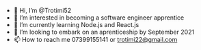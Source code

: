 - 👋 Hi, I’m @Trotimi52
- 👀 I’m interested in becoming a software engineer apprentice
- 🌱 I’m currently learning Node.js and React.js
- 💞️ I’m looking to embark on an aprenticeship by September 2021
- 📫 How to reach me 07399155141 or trotimi22@gmail.com

<!---
Trotimi52/Trotimi52 is a ✨ special ✨ repository because its `README.md` (this file) appears on your GitHub profile.
You can click the Preview link to take a look at your changes.
--->
